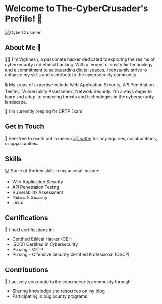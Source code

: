 <!--
**The-CyberCrusader/The-CyberCrusader** is a ✨ _special_ ✨ repository because its `README.md` (this file) appears on your GitHub profile.

Here are some ideas to get you started:

- 🔭 I’m currently working on ...
- 🌱 I’m currently learning ...
- 👯 I’m looking to collaborate on ...
- 🤔 I’m looking for help with ...
- 💬 Ask me about ...
- 📫 How to reach me: ...
- 😄 Pronouns: ...
- ⚡ Fun fact: ...
-->
# Welcome to The-CyberCrusader's Profile! 👋

![CyberCrusader](https://i.postimg.cc/pXFB0c68/pwl9mwg0qu5vdagwstde.gif)

## About Me 💫

👨‍💻 I'm Vighnesh, a passionate hacker dedicated to exploring the realms of cybersecurity and ethical hacking. With a fervent curiosity for technology and a commitment to safeguarding digital spaces, I constantly strive to enhance my skills and contribute to the cybersecurity community.

🔒 My areas of expertise include Web Application Security, API Penetration Testing, Vulnerability Assessment, Network Security. I'm always eager to learn and adapt to emerging threats and technologies in the cybersecurity landscape.

🌱 I’m currently preping for CRTP Exam

## Get in Touch

📧 Feel free to reach out to me via [![Twitter](https://img.shields.io/badge/Twitter-%231DA1F2.svg?logo=Twitter&logoColor=white)](https://twitter.com/OffSecEnforcer) for any inquiries, collaborations, or opportunities.

## Skills

💻 Some of the key skills in my arsenal include:

- Web Application Security
- API Penetration Testing
- Vulnerability Assessment
- Network Security
- Linux

## Certifications

🏅 I hold certifications in:

- Certified Ethical Hacker (CEH)
- ISC(2) Certified in Cybersecurity
- Pursing - CRTP
- Pursing - Offensive Security Certified Professional (OSCP)

## Contributions

🌟 I actively contribute to the cybersecurity community through:

- Sharing knowledge and resources on my blog
- Participating in bug bounty programs

